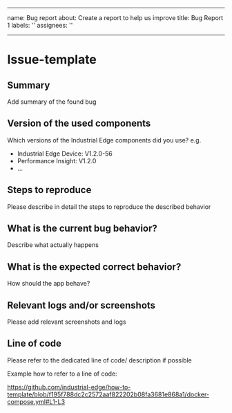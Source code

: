 <!--
SPDX-FileCopyrightText: Copyright (C) 2023 Siemens AG

SPDX-License-Identifier: MIT
-->

---
name: Bug report
about: Create a report to help us improve
title: Bug Report 1
labels: ''
assignees: ''

---

# Issue-template

## Summary

Add summary of the found bug

## Version of the used components

Which versions of the Industrial Edge components did you use?
e.g.

- Industrial Edge Device: V1.2.0-56
- Performance Insight: V1.2.0
- ...

## Steps to reproduce

Please describe in detail the steps to reproduce the described behavior

## What is the current bug behavior?

Describe what actually happens

## What is the expected correct behavior?

How should the app behave?

## Relevant logs and/or screenshots

Please add relevant screenshots and logs

## Line of code

Please refer to the dedicated line of code/ description if possible

Example how to refer to a line of code:

https://github.com/industrial-edge/how-to-template/blob/f195f788dc2c2572aaf822202b08fa3681e868a1/docker-compose.yml#L1-L3